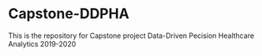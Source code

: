 # Capstone-DDPHA
This is the repository for Capstone project Data-Driven Pecision Healthcare Analytics 2019-2020
